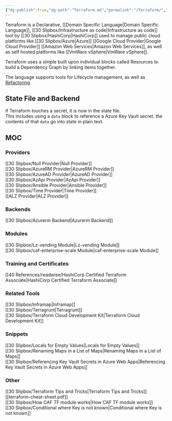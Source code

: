 ```yaml
---
{"dg-publish":true,"dg-path":"Terraform.md","permalink":"/Terraform/","tags":["#software"]}
---
```



Terraform is a Declarative, [[Domain Specific Language\|Domain Specific Language]], [[30 Slipbox/Infrastructure as code\|Infrastructure as code]] tool by [[30 Slipbox/HashiCorp\|HashiCorp]] used to manage public cloud platforms like [[30 Slipbox/Azure\|Azure]] [[Google Cloud Provider\|Google Cloud Provider]] [[Amazon Web Services\|Amazon Web Services]], as well as self hosted platforms like [[VmWare vSphere\|VmWare vSphere]].

Terraform uses a simple built upon individual blocks called Resources to build a Dependency Graph by linking items together.

The language supports tools for Lifecycle management, as well as [Refactoring](<[https://developer.hashicorp.com/terraform/language/modules/develop/refactoring#moved-block-syntax](https://developer.hashicorp.com/terraform/language/modules/develop/refactoring#moved-block-syntax)>).

## State File and Backend

If Terraform touches a secret, it is now in the state file.  
This includes using a `data` block to reference a Azure Key Vault secret. the contents of that `data` go into state in plain text.

## MOC

### Providers

[[30 Slipbox/Null Provider\|Null Provider]]  
[[30 Slipbox/AzureRM Provider\|AzureRM Provider]]  
[[30 Slipbox/AzureAD Provider\|AzureAD Provider]]  
[[30 Slipbox/AzApi Provider\|AzApi Provider]]  
[[30 Slipbox/Ansible Provider\|Ansible Provider]]  
[[30 Slipbox/Time Provider\|Time Provider]]  
[[ALZ Provider\|ALZ Provider]]

### Backends

[[30 Slipbox/Azurerm Backend\|Azurerm Backend]]

### Modules

[[30 Slipbox/Lz-vending Module\|Lz-vending Module]]  
[[30 Slipbox/caf-enterprise-scale Module\|caf-enterprise-scale Module]]

### Training and Certificates

[[40 References/readwise/HashiCorp Certified Terraform Associate\|HashiCorp Certified Terraform Associate]]  

### Related Tools

[[30 Slipbox/Inframap\|Inframap]]  
[[30 Slipbox/Terragrunt\|Terragrunt]]  
[[30 Slipbox/Terraform Cloud Development Kit\|Terraform Cloud Development Kit]]

### Snippets

[[30 Slipbox/Locals for Empty Values\|Locals for Empty Values]]  
[[30 Slipbox/Renaming Maps in a List of Maps\|Renaming Maps in a List of Maps]]  
[[30 Slipbox/Referencing Key Vault Secrets in Azure Web Apps\|Referencing Key Vault Secrets in Azure Web Apps]]

### Other

[[30 Slipbox/Terraform Tips and Tricks\|Terraform Tips and Tricks]]  
[[terraform-cheat-sheet.pdf]]  
[[30 Slipbox/How CAF TF module works\|How CAF TF module works]]  
[[30 Slipbox/Conditional where Key is not known\|Conditional where Key is not known]]
